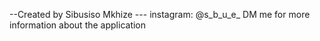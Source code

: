 --Created by Sibusiso Mkhize 
--- instagram: @s_b_u_e_
DM me for more information about the application
